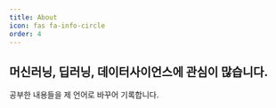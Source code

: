 ```yaml
---
title: About
icon: fas fa-info-circle
order: 4
---
```


## 머신러닝, 딥러닝, 데이터사이언스에 관심이 많습니다.

공부한 내용들을 제 언어로 바꾸어 기록합니다.
